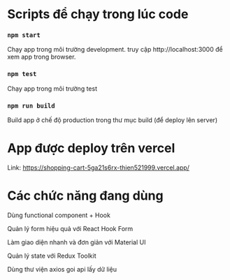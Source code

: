 # Scripts để chạy trong lúc code

### `npm start`

Chạy app trong môi trường development.
truy cập http://localhost:3000 để xem app trong browser.

### `npm test`

Chạy app trong môi trường test

### `npm run build`

Build app ở chế độ production trong thư mục build (để deploy lên server)

# App được deploy trên vercel
Link: https://shopping-cart-5ga21s6rx-thien521999.vercel.app/

# Các chức năng đang dùng
Dùng functional component + Hook

Quản lý form hiệu quả với React Hook Form

Làm giao diện nhanh và đơn giản với Material UI

Quản lý state với Redux Toolkit

Dùng thư viện axios goi api lấy dữ liệu
